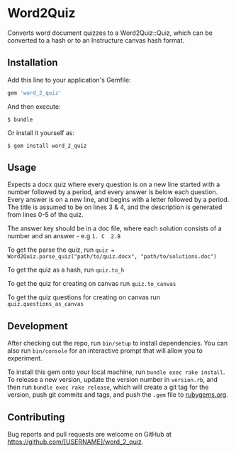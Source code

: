 # Word2Quiz

Converts word document quizzes to a Word2Quiz::Quiz, which can be converted to a hash or to an Instructure canvas hash format.

## Installation

Add this line to your application's Gemfile:

```ruby
gem 'word_2_quiz'
```

And then execute:

    $ bundle

Or install it yourself as:

    $ gem install word_2_quiz

## Usage

Expects a docx quiz where every question is on a new line started with a number
followed by a period, and every answer is below each question. Every answer is
on a new line, and begins with a letter followed by a period. The title is
assumed to be on lines 3 & 4, and the description is generated from lines 0-5 of
the quiz.

The answer key should be in a doc file, where each solution consists of a
number and an answer - e.g `1. C  2.B`

To get the parse the quiz, run
  `quiz = Word2Quiz.parse_quiz("path/to/quiz.docx", "path/to/solutions.doc")`

To get the quiz as a hash, run `quiz.to_h`

To get the quiz for creating on canvas run `quiz.to_canvas`

To get the quiz questions for creating on canvas run `quiz.questions_as_canvas`

## Development

After checking out the repo, run `bin/setup` to install dependencies. You can also run `bin/console` for an interactive prompt that will allow you to experiment.

To install this gem onto your local machine, run `bundle exec rake install`. To release a new version, update the version number in `version.rb`, and then run `bundle exec rake release`, which will create a git tag for the version, push git commits and tags, and push the `.gem` file to [rubygems.org](https://rubygems.org).

## Contributing

Bug reports and pull requests are welcome on GitHub at https://github.com/[USERNAME]/word_2_quiz.
